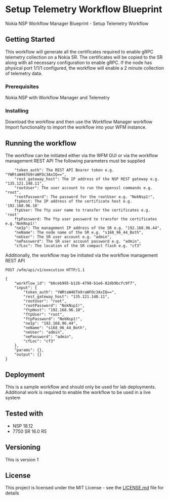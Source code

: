 # Setup Telemetry Workflow Blueprint

Nokia NSP Workflow Manager Blueprint - Setup Telemetry Workflow

## Getting Started

This workflow will generate all the certificates required to enable gRPC telemetry collection on a Nokia SR.
The certificates will be copied to the SR along with  all necessary configuration to enable gRPC.
If the node has physical port 1/1/1 configured, the workflow will enable a 2 minute collection of telemetry data.

### Prerequisites

Nokia NSP with Workflow Manager and Telemetry

### Installing

Download the workflow and then use the Workflow Manager workflow Import functionality to import the workflow into your WFM instance.

## Running the workflow

The workflow can be initiated either via the WFM GUI or via the workflow management REST API
The following parameters must be supplied

```
    "token_auth": The REST API Bearer token e.g. "YWRtaW46Tm9raWFOc3AxIQ==",
    "rest_gateway_host": The IP address of the NSP REST gateway e.g. "135.121.148.11",
    "rootUser": The user account to run the openssl commands e.g. "root",
    "rootPassword": The password for the rootUser e.g. "NokNsp1!",
    ftpHost: The IP address of the certificate host e.g. '192.168.96.10'
    ftpUser: The ftp user name to transfer the certificates e.g. 'root'
    ftpPassword: The ftp user password to transfer the certificates e.g.'NokNsp1!'
    "neIp": The management IP address of the SR e.g. "192.168.96.44",
    "neName": The node name of the SR e.g. "s168_96_44_Both",
    "neUser": The SR user account e.g. "admin",
    "nePassword": The SR user account password e.g. "admin",
    "cfLoc": The location of the SR compact flash e.g. "cf3"
```

Additionally, the workflow may be initiated via the workflow management REST API

```
POST /wfm/api/v1/execution HTTP/1.1

{
    "workflow_id": "b0ceb995-b126-4798-b1e6-82db9bcfc9f7",
    "input": {
        "token_auth": "YWRtaW46Tm9raWFOc3AxIQ==",
        "rest_gateway_host": "135.121.148.11",
        "rootUser": "root",
        "rootPassword": "NokNsp1!",
        "ftpHost": "192.168.96.10",
        "ftpUser": "root",
        "ftpPassword": "NokNsp1!",
        "neIp": "192.168.96.44",
        "neName": "s168_96_44_Both",
        "neUser": "admin",
        "nePassword": "admin",
        "cfLoc": "cf3"
    },
    "params": {},
    "output": {}
}
```


## Deployment

This is a sample workflow and should only be used for lab deployments. Additional work is required to enable the workflow to be used in a live system

## Tested with

* NSP 18.12
* 7750 SR 16.0 R5

## Versioning

This is version 1

## License

This project is licensed under the MIT License - see the [LICENSE.md](LICENSE.md) file for details



